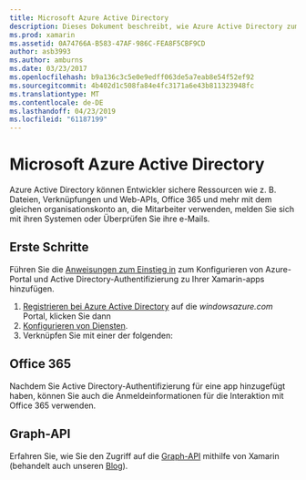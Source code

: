 ```yaml
---
title: Microsoft Azure Active Directory
description: Dieses Dokument beschreibt, wie Azure Active Directory zum Authentifizieren von Benutzern in mobile Anwendungen mit Xamarin erstellt wurde.
ms.prod: xamarin
ms.assetid: 0A74766A-B583-47AF-986C-FEA8F5CBF9CD
author: asb3993
ms.author: amburns
ms.date: 03/23/2017
ms.openlocfilehash: b9a136c3c5e0e9edff063de5a7eab8e54f52ef92
ms.sourcegitcommit: 4b402d1c508fa84e4fc3171a6e43b811323948fc
ms.translationtype: MT
ms.contentlocale: de-DE
ms.lasthandoff: 04/23/2019
ms.locfileid: "61187199"
---
```

# <a name="microsoft-azure-active-directory"></a>Microsoft Azure Active Directory


Azure Active Directory können Entwickler sichere Ressourcen wie z. B. Dateien, Verknüpfungen und Web-APIs, Office 365 und mehr mit dem gleichen organisationskonto an, die Mitarbeiter verwenden, melden Sie sich mit ihren Systemen oder Überprüfen Sie ihre e-Mails.

## <a name="getting-started"></a>Erste Schritte

Führen Sie die [Anweisungen zum Einstieg in](~/cross-platform/data-cloud/active-directory/get-started/index.md) zum Konfigurieren von Azure-Portal und Active Directory-Authentifizierung zu Ihrer Xamarin-apps hinzufügen.

1. [Registrieren bei Azure Active Directory](~/cross-platform/data-cloud/active-directory/get-started/register.md) auf die *windowsazure.com* Portal, klicken Sie dann
2. [Konfigurieren von Diensten](~/cross-platform/data-cloud/active-directory/get-started/configure.md).
3. Verknüpfen Sie mit einer der folgenden:

## <a name="office-365"></a>Office 365

Nachdem Sie Active Directory-Authentifizierung für eine app hinzugefügt haben, können Sie auch die Anmeldeinformationen für die Interaktion mit Office 365 verwenden.

## <a name="graph-api"></a>Graph-API

Erfahren Sie, wie Sie den Zugriff auf die [Graph-API](~/cross-platform/data-cloud/active-directory/graph.md) mithilfe von Xamarin (behandelt auch unseren [Blog](https://blog.xamarin.com/authenticate-xamarin-mobile-apps-using-azure-active-directory/)).

